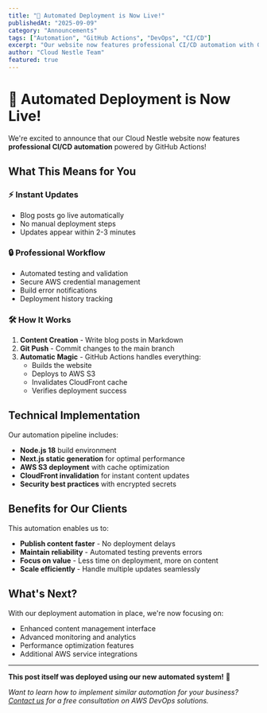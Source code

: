 ```yaml
---
title: "🚀 Automated Deployment is Now Live!"
publishedAt: "2025-09-09"
category: "Announcements"
tags: ["Automation", "GitHub Actions", "DevOps", "CI/CD"]
excerpt: "Our website now features professional CI/CD automation with GitHub Actions, enabling instant deployments with every code push."
author: "Cloud Nestle Team"
featured: true
---
```


# 🚀 Automated Deployment is Now Live!

We're excited to announce that our Cloud Nestle website now features **professional CI/CD automation** powered by GitHub Actions!

## What This Means for You

### ⚡ **Instant Updates**
- Blog posts go live automatically
- No manual deployment steps
- Updates appear within 2-3 minutes

### 🔒 **Professional Workflow**
- Automated testing and validation
- Secure AWS credential management
- Build error notifications
- Deployment history tracking

### 🛠️ **How It Works**

1. **Content Creation** - Write blog posts in Markdown
2. **Git Push** - Commit changes to the main branch
3. **Automatic Magic** - GitHub Actions handles everything:
   - Builds the website
   - Deploys to AWS S3
   - Invalidates CloudFront cache
   - Verifies deployment success

## Technical Implementation

Our automation pipeline includes:

- **Node.js 18** build environment
- **Next.js static generation** for optimal performance
- **AWS S3 deployment** with cache optimization
- **CloudFront invalidation** for instant content updates
- **Security best practices** with encrypted secrets

## Benefits for Our Clients

This automation enables us to:

- **Publish content faster** - No deployment delays
- **Maintain reliability** - Automated testing prevents errors
- **Focus on value** - Less time on deployment, more on content
- **Scale efficiently** - Handle multiple updates seamlessly

## What's Next?

With our deployment automation in place, we're now focusing on:

- Enhanced content management interface
- Advanced monitoring and analytics
- Performance optimization features
- Additional AWS service integrations

---

**This post itself was deployed using our new automated system!** 🎉

*Want to learn how to implement similar automation for your business? [Contact us](/contact) for a free consultation on AWS DevOps solutions.*
